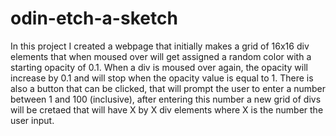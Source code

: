 # odin-etch-a-sketch

In this project I created a webpage that initially makes a grid of 16x16 div elements that when moused over will get assigned a random color with a starting opacity of 0.1. When a div is moused over again, the opacity will increase by 0.1 and will stop when the opacity value is equal to 1. There is also a button that can be clicked, that will prompt the user to enter a number between 1 and 100 (inclusive), after entering this number a new grid of divs will be cretaed that will have X by X div elements where X is the number the user input.


